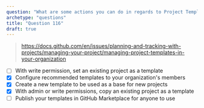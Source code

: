 ```yaml
---
question: "What are some actions you can do in regards to Project Templates in your organization? (Choose three.)"
archetype: "questions"
title: "Question 116"
draft: true
---
```



> https://docs.github.com/en/issues/planning-and-tracking-with-projects/managing-your-project/managing-project-templates-in-your-organization
- [ ] With write permission, set an existing project as a template
- [x] Configure recommended templates to your organization's members
- [x] Create a new template to be used as a base for new projects
- [x] With admin or write permissions, copy an existing project as a template
- [ ] Publish your templates in GitHub Marketplace for anyone to use